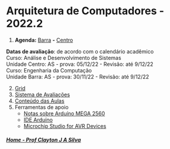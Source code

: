 # Arquitetura de Computadores - 2022.2

1. **Agenda:** [Barra](https://1drv.ms/b/s!AsTd8oN7mu8pkbFXLfX-Min_RR3xXQ?e=dQMbVk) **-** [Centro](https://1drv.ms/b/s!AsTd8oN7mu8pkbFYfNTFsphBQWjRXw?e=Bvff7F)  

**Datas de avaliação**: de acordo com o calendário acadêmico  
Curso: Análise e Desenvolvimento de Sistemas  
Unidade Centro: AS - prova: 05/12/22 - Revisão: até 9/12/22  
Curso: Engenharia da Computação  
Unidade Barra: AS - prova: 30/11/22 - Revisão: até 9/12/22

2. [Grid](arq_aulas/Grid_Arquitetura.md)
3. [Sistema de Avaliações](/./avaliacoes.md)
4. [Conteúdo das Aulas](arq_aulas.md)
5. Ferramentas de apoio
   * [Notas sobre Arduíno MEGA 2560](arduino.md)  
   * [IDE Arduíno](https://www.arduino.cc/en/software)
   * [Microchip Studio for AVR Devices](https://www.microchip.com/en-us/tools-resources/develop/microchip-studio#Downloads)  
  
##### [Home - Prof Clayton J A Silva](/./index.md)
